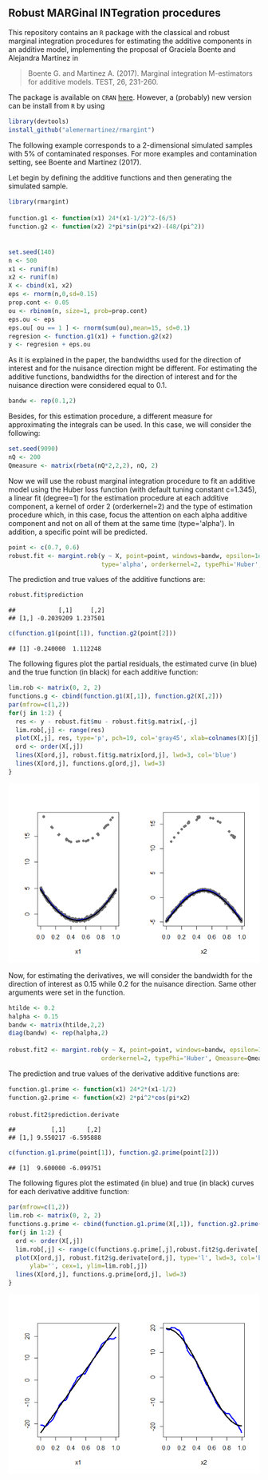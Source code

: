 Robust MARGinal INTegration procedures
--------------------------------------

This repository contains an <code>R</code> package with the classical and robust marginal integration procedures for estimating the additive components in an additive model, implementing the proposal of Graciela Boente and Alejandra Martínez in

> Boente G. and Martinez A. (2017). Marginal integration M-estimators for additive models. TEST, 26, 231-260.

The package is available on <code>CRAN</code> [here](https://cran.r-project.org/web/packages/rmargint/index.html). However, a (probably) new version can be install from <code>R</code> by using

``` r
library(devtools)
install_github("alemermartinez/rmargint")
```

The following example corresponds to a 2-dimensional simulated samples with 5% of contaminated responses. For more examples and contamination setting, see Boente and Martínez (2017).

Let begin by defining the additive functions and then generating the simulated sample.

``` r
library(rmargint)

function.g1 <- function(x1) 24*(x1-1/2)^2-(6/5)
function.g2 <- function(x2) 2*pi*sin(pi*x2)-(48/(pi^2))


set.seed(140)
n <- 500
x1 <- runif(n)
x2 <- runif(n)
X <- cbind(x1, x2)
eps <- rnorm(n,0,sd=0.15)
prop.cont <- 0.05
ou <- rbinom(n, size=1, prob=prop.cont) 
eps.ou <- eps
eps.ou[ ou == 1 ] <- rnorm(sum(ou),mean=15, sd=0.1)
regresion <- function.g1(x1) + function.g2(x2)
y <- regresion + eps.ou
```

As it is explained in the paper, the bandwidths used for the direction of interest and for the nuisance direction might be different. For estimating the additive functions, bandwidths for the direction of interest and for the nuisance direction were considered equal to 0.1.

``` r
bandw <- rep(0.1,2)
```

Besides, for this estimation procedure, a different measure for approximating the integrals can be used. In this case, we will consider the following:

``` r
set.seed(9090)
nQ <- 200
Qmeasure <- matrix(rbeta(nQ*2,2,2), nQ, 2)
```

Now we will use the robust marginal integration procedure to fit an additive model using the Huber loss function (with default tuning constant c=1.345), a linear fit (degree=1) for the estimation procedure at each additive component, a kernel of order 2 (orderkernel=2) and the type of estimation procedure which, in this case, focus the attention on each alpha additive component and not on all of them at the same time (type='alpha'). In addition, a specific point will be predicted.

``` r
point <- c(0.7, 0.6)
robust.fit <- margint.rob(y ~ X, point=point, windows=bandw, epsilon=1e-10, degree=1,
                          type='alpha', orderkernel=2, typePhi='Huber', Qmeasure=Qmeasure)
```

The prediction and true values of the additive functions are:

``` r
robust.fit$prediction
```

    ##            [,1]     [,2]
    ## [1,] -0.2039209 1.237501

``` r
c(function.g1(point[1]), function.g2(point[2]))
```

    ## [1] -0.240000  1.112248

The following figures plot the partial residuals, the estimated curve (in blue) and the true function (in black) for each additive function:

``` r
lim.rob <- matrix(0, 2, 2)
functions.g <- cbind(function.g1(X[,1]), function.g2(X[,2]))
par(mfrow=c(1,2))
for(j in 1:2) {
  res <- y - robust.fit$mu - robust.fit$g.matrix[,-j]
  lim.rob[,j] <- range(res)
  plot(X[,j], res, type='p', pch=19, col='gray45', xlab=colnames(X)[j], ylab='', cex=1, ylim=lim.rob[,j])
  ord <- order(X[,j])
  lines(X[ord,j], robust.fit$g.matrix[ord,j], lwd=3, col='blue')
  lines(X[ord,j], functions.g[ord,j], lwd=3)
}
```

![](README_files/figure-markdown_github/plots-1.png)

Now, for estimating the derivatives, we will consider the bandwidth for the direction of interest as 0.15 while 0.2 for the nuisance direction. Same other arguments were set in the function.

``` r
htilde <- 0.2
halpha <- 0.15
bandw <- matrix(htilde,2,2)
diag(bandw) <- rep(halpha,2)

robust.fit2 <- margint.rob(y ~ X, point=point, windows=bandw, epsilon=1e-10, degree=1, type='alpha',
                          orderkernel=2, typePhi='Huber', Qmeasure=Qmeasure, qderivate=TRUE)
```

The prediction and true values of the derivative additive functions are:

``` r
function.g1.prime <- function(x1) 24*2*(x1-1/2)
function.g2.prime <- function(x2) 2*pi^2*cos(pi*x2)

robust.fit2$prediction.derivate
```

    ##          [,1]      [,2]
    ## [1,] 9.550217 -6.595888

``` r
c(function.g1.prime(point[1]), function.g2.prime(point[2]))
```

    ## [1]  9.600000 -6.099751

The following figures plot the estimated (in blue) and true (in black) curves for each derivative additive function:

``` r
par(mfrow=c(1,2))
lim.rob <- matrix(0, 2, 2)
functions.g.prime <- cbind(function.g1.prime(X[,1]), function.g2.prime(X[,2]))
for(j in 1:2) {
  ord <- order(X[,j])
  lim.rob[,j] <- range(c(functions.g.prime[,j],robust.fit2$g.derivate[,j]))
  plot(X[ord,j], robust.fit2$g.derivate[ord,j], type='l', lwd=3, col='blue', xlab=colnames(X)[j],
      ylab='', cex=1, ylim=lim.rob[,j])
  lines(X[ord,j], functions.g.prime[ord,j], lwd=3)
}
```

![](README_files/figure-markdown_github/plotderivatives-1.png)
